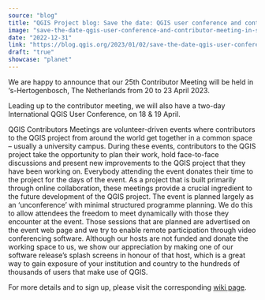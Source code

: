 ```yaml
---
source: "blog"
title: "QGIS Project blog: Save the date: QGIS user conference and contributor meeting in ‘s-Hertogenbosch"
image: "save-the-date-qgis-user-conference-and-contributor-meeting-in-s-hertogenbosch."
date: "2022-12-31"
link: "https://blog.qgis.org/2023/01/02/save-the-date-qgis-user-conference-and-contributor-meeting-in-s-hertogenbosch/"
draft: "true"
showcase: "planet"
---
```


<p>We are happy to announce that our 25th Contributor Meeting will be held in &#8216;s-Hertogenbosch, The Netherlands from 20 to 23 April 2023. </p>



<p>Leading up to the contributor meeting, we will also have a two-day International QGIS User Conference, on 18 &amp; 19 April.</p>



<p>QGIS Contributors Meetings are volunteer-driven events where contributors to the QGIS project from around the world get together in a common space &#8211; usually a university campus. During these events, contributors to the QGIS project take the opportunity to plan their work, hold face-to-face discussions and present new improvements to the QGIS project that they have been working on. Everybody attending the event donates their time to the project for the days of the event. As a project that is built primarily through online collaboration, these meetings provide a crucial ingredient to the future development of the QGIS project. The event is planned largely as an ‘unconference’ with minimal structured programme planning. We do this to allow attendees the freedom to meet dynamically with those they encounter at the event. Those sessions that are planned are advertised on the event web page and we try to enable remote participation through video conferencing software. Although our hosts are not funded and donate the working space to us, we show our appreciation by making one of our software release’s splash screens in honour of that host, which is a great way to gain exposure of your institution and country to the hundreds of thousands of users that make use of QGIS.</p>



<p>For more details and to sign up, please visit the corresponding <a href="https://github.com/qgis/QGIS/wiki/25th-Contributor-Meeting-in-'s-Hertogenbosch">wiki page</a>.</p>
